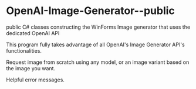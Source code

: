 # OpenAI-Image-Generator--public
public C# classes constructing the WinForms Image generator that uses the dedicated OpenAI API

This program fully takes advantage of all OpenAI's Image Generator API's functionalities. 

Request image from scratch using any model, or an image variant based on the image you want.

Helpful error messages.
